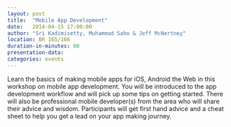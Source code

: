 ```yaml
---
layout: post
title:  "Mobile App Development"
date:   2014-04-15 17:00:00 
author: "Sri Kadimisetty, Muhammad Saho & Jeff McNertney"
location: BR 165/166
duration-in-minutes: 60
presentation-data: 
categories: events
---
```


Learn the basics of making mobile apps for iOS,
Android the Web in this workshop on mobile app
development. You will be introduced to the app
development workflow and will pick up some tips on
getting started. There will also be professional
mobile developer(s) from the area who will share
their advice and wisdom. Participants will get
first hand advice and a cheat sheet to help you
get a lead on your app making journey.
